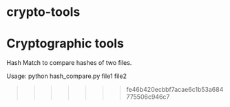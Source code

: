 # crypto-tools
Cryptographic tools
=======
Hash Match to compare hashes of two files.

Usage: python hash_compare.py file1 file2
>>>>>>> fe46b420ecbbf7acae6c1b53a684775506c946c7
